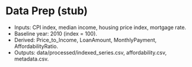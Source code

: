 # Data Prep (stub)
- Inputs: CPI index, median income, housing price index, mortgage rate.
- Baseline year: 2010 (index = 100).
- Derived: Price_to_Income, LoanAmount, MonthlyPayment, AffordabilityRatio.
- Outputs: data/processed/indexed_series.csv, affordability.csv, metadata.csv.
